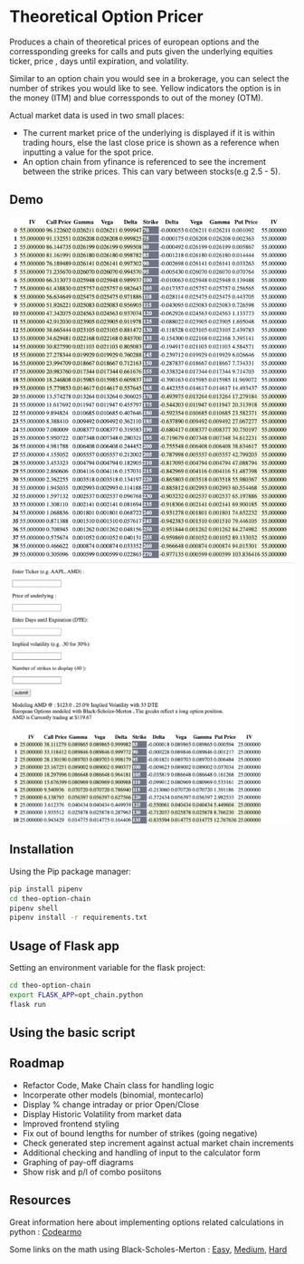 # Theoretical Option Pricer

Produces a chain of theoretical prices of european options and the corressponding greeks for calls and puts given the underlying equities ticker, price , days until expiration, and volatility.

Similar to an option chain you would see in a brokerage, you can select the number of strikes you would like to see. Yellow indicators the option is in the money (ITM) and blue corressponds to out of the money (OTM).

Actual market data is used in two small places:
* The current market price of the underlying is displayed if it is within trading hours, else the last close price is shown as a reference when inputting a value for the spot price.
* An option chain from yfinance is referenced to see the increment between the strike prices.  This can vary between stocks(e.g 2.5 - 5).

## Demo

![AAPL](AAPL.png)
![AMD](AMD.png)

## Installation

Using the Pip package manager:
```bash
pip install pipenv
cd theo-option-chain
pipenv shell
pipenv install -r requirements.txt
```

## Usage of Flask app

Setting an environment variable for the flask project:
```bash
cd theo-option-chain
export FLASK_APP=opt_chain.python
flask run
```

## Using the basic script 


## Roadmap
* Refactor Code, Make Chain class for handling logic
* Incorperate other models (binomial, montecarlo)
* Display % change intraday or prior Open/Close
* Display Historic Volatility from market data
* Improved frontend styling
* Fix out of bound lengths for number of strikes (going negative)
* Check generated step increment against actual market chain increments
* Additional checking and handling of input to the calculator form
* Graphing of pay-off diagrams
* Show risk and p/l of combo posiitons

## Resources 

Great information here about implementing options related calculations in python : [Codearmo](https://www.codearmo.com)

Some links on the math using Black-Scholes-Merton : [Easy](https://www.khanacademy.org/economics-finance-domain/core-finance/derivative-securities/black-scholes/v/introduction-to-the-black-scholes-formula), [Medium](https://en.wikipedia.org/wiki/Black–Scholes_model), [Hard](http://math.uchicago.edu/~may/REU2014/REUPapers/Wang.pdf)



